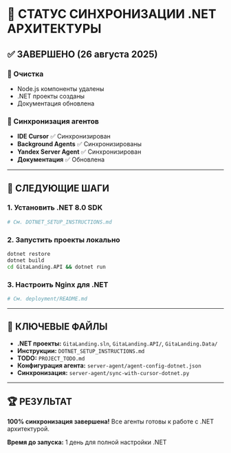 # 🚀 СТАТУС СИНХРОНИЗАЦИИ .NET АРХИТЕКТУРЫ

## ✅ ЗАВЕРШЕНО (26 августа 2025)

### 🧹 Очистка
- Node.js компоненты удалены
- .NET проекты созданы
- Документация обновлена

### 🔄 Синхронизация агентов
- **IDE Cursor** ✅ Синхронизирован
- **Background Agents** ✅ Синхронизированы  
- **Yandex Server Agent** ✅ Синхронизирован
- **Документация** ✅ Обновлена

---

## 🎯 СЛЕДУЮЩИЕ ШАГИ

### 1. Установить .NET 8.0 SDK
```bash
# См. DOTNET_SETUP_INSTRUCTIONS.md
```

### 2. Запустить проекты локально
```bash
dotnet restore
dotnet build
cd GitaLanding.API && dotnet run
```

### 3. Настроить Nginx для .NET
```bash
# См. deployment/README.md
```

---

## 📁 КЛЮЧЕВЫЕ ФАЙЛЫ

- **.NET проекты:** `GitaLanding.sln`, `GitaLanding.API/`, `GitaLanding.Data/`
- **Инструкции:** `DOTNET_SETUP_INSTRUCTIONS.md`
- **TODO:** `PROJECT_TODO.md`
- **Конфигурация агента:** `server-agent/agent-config-dotnet.json`
- **Синхронизация:** `server-agent/sync-with-cursor-dotnet.py`

---

## 🏆 РЕЗУЛЬТАТ

**100% синхронизация завершена!** Все агенты готовы к работе с .NET архитектурой.

**Время до запуска:** 1 день для полной настройки .NET